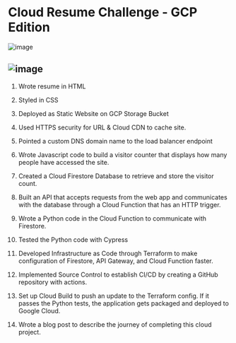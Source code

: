 # Cloud Resume Challenge - GCP Edition

![image](https://user-images.githubusercontent.com/126310351/232629809-acbd30d4-81ba-4dfb-86d8-264d6c03592e.png)


## ![image](https://user-images.githubusercontent.com/126310351/232640475-03ca8651-096e-4316-9149-fa58ad5116a8.png)

  
1. Wrote resume in HTML

2. Styled in CSS

3. Deployed as Static Website on GCP Storage Bucket

4. Used HTTPS security for URL & Cloud CDN to cache site.

5. Pointed a custom DNS domain name to the load balancer endpoint

6. Wrote Javascript code to build a visitor counter that displays how many people have accessed the site.

7. Created a Cloud Firestore Database to retrieve and store the visitor count.

8. Built an API that accepts requests from the web app and communicates with the database through a Cloud Function that has an HTTP trigger.

9. Wrote a Python code in the Cloud Function to communicate with Firestore.

10. Tested the Python code with Cypress

11. Developed Infrastructure as Code through Terraform to make configuration of Firestore, API Gateway, and Cloud Function faster.

12. Implemented Source Control to establish CI/CD by creating a GitHub repository with actions.


13. Set up Cloud Build to push an update to the Terraform config. If it passes the Python tests, the application gets packaged and deployed to Google Cloud.

14. Wrote a blog post to describe the journey of completing this cloud project. 
